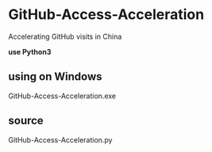 # GitHub-Access-Acceleration
Accelerating GitHub visits in China

**use Python3**
## using on Windows
GitHub-Access-Acceleration.exe

## source
GitHub-Access-Acceleration.py
